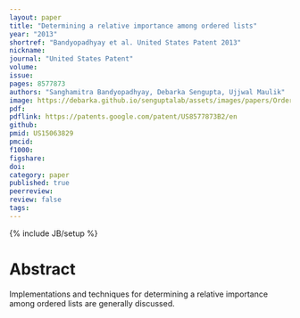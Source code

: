 ```yaml
---
layout: paper
title: "Determining a relative importance among ordered lists"
year: "2013"
shortref: "Bandyopadhyay et al. United States Patent 2013"
nickname:
journal: "United States Patent"
volume:
issue:
pages: 8577873
authors: "Sanghamitra Bandyopadhyay, Debarka Sengupta, Ujjwal Maulik"
image: https://debarka.github.io/senguptalab/assets/images/papers/OrderedLists.png
pdf:
pdflink: https://patents.google.com/patent/US8577873B2/en
github:
pmid: US15063829
pmcid:
f1000:
figshare:
doi:
category: paper
published: true
peerreview:
review: false
tags:
---
```

{% include JB/setup %}


# Abstract

Implementations and techniques for determining a relative importance among ordered lists are generally discussed.
